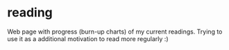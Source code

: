 reading
=======

Web page with progress (burn-up charts) of my current readings. Trying to use it as a additional motivation to read more regularly :)
